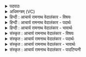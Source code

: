 <details><summary>पदपाठः</summary>

य꣡स्मि꣢꣯न्। वि꣡श्वा꣢꣯। अ꣡धि꣢꣯। श्रि꣡यः꣢꣯। र꣡ण꣢꣯न्ति। स꣣प्त꣢। स꣣ꣳस꣡दः꣢। स꣣म्। स꣡दः꣢꣯। इ꣡न्द्र꣢꣯म्। सु꣡ते꣢। ह꣣वामहे। ७२३।
</details>

<details><summary>अधिमन्त्रम् (VC)</summary>

- इन्द्रः
- श्रुतकक्षः सुकक्षो वा आङ्गिरसः
- गायत्री
- षड्जः
</details>

<details><summary>हिन्दी : आचार्य रामनाथ वेदालंकार - विषयः</summary>

अगले मन्त्र में गुरु से उपदेश किये हुए शिष्य परमात्मा का आह्वान कर रहे हैं।
</details>

<details><summary>हिन्दी : आचार्य रामनाथ वेदालंकार - पदार्थः</summary>

पदार्थान्वयभाषाः -  (यस्मिन् अधि) जिसके अधिष्ठातृत्व में (विश्वाः श्रियः) सब शोभाएँ विद्यमान हैं, और जिसकी (सप्त संसदः) सात ऋत्विज्, सात दिशाएँ, सात प्रकार की सूर्यकिरणें, सात छन्द, सात मन-बुद्धि-सहित ज्ञानेन्द्रियाँ और सात आकाशस्थ ऋषि (रणन्ति) स्तुति कर रहे हैं, उस (इन्द्रम्) जगदीश्वर को (सुते) उपासना-यज्ञ में या जीवन-यज्ञ में, हम (हवामहे) पुकारते हैं ॥ सात ऋत्विज् ऋग्वेद २।१।२ में इस प्रकार परिगणित किये गये हैं—होता, पोता, नेष्टा, अग्नीत्, प्रशास्ता, अध्वर्यु और ब्रह्मा। सोमयाग के सात ऋत्विज् हैं—तीन उद्गाता, एक होता, एक मैत्रावरुण, एक ब्राह्मणाच्छंसी और एक अच्छावाक ॥ सात दिशाएँ हैं—पूर्व, पश्चिम, दक्षिण, उत्तर, ध्रुवा, ऊर्ध्वा और केन्द्र। आकाश में स्थित सप्तर्षियों के नाम ये हैं—मरीचि, वसिष्ठ, अङ्गिरस्, अत्रि, पुलस्त्य, पुलह और क्रतु ॥ ऋग्वेद ९।११४।३ में सात-सात वस्तुएँ गिनाते हुए कहा गया है कि सात दिशाएँ हैं, सात होता ऋत्विज् हैं, सात आदित्य-किरणें हैं ॥ यजुर्वेद २६।१ में सप्त संसद् बतायी गयी हैं—अग्नि, वायु, अन्तरिक्ष, आदित्य, द्यौ, आपः और वरुण। आठवीं भूतसाधनी पृथिवी कही गयी है ॥२॥
</details>

<details><summary>हिन्दी : आचार्य रामनाथ वेदालंकार - भावार्थः</summary>

भावार्थभाषाः -  ब्रह्माण्ड में स्थित सभी दिशा,विदिशा आदि पदार्थ,शरीर में स्थित मन,बुद्धि आदि और यज्ञ में स्थित सब ऋत्विज् जगदीश्वर की ही महिमा का गान करते प्रतीत होते हैं ॥२॥
</details>

<details><summary>संस्कृत : आचार्य रामनाथ वेदालंकार - विषयः</summary>

अथ गुरुणानुशिष्टाः शिष्याः परमात्मानमाह्वयन्ति।
</details>

<details><summary>संस्कृत : आचार्य रामनाथ वेदालंकार - पदार्थः</summary>

पदार्थान्वयभाषाः -  (यस्मिन् अधि) यम् अधिष्ठाय (विश्वाः श्रियः) सर्वाः शोभाः विद्यन्ते, यं च (सप्त संसदः२) सप्तऋत्विजः, सप्तदिशः, सप्तविधाः सूर्यरश्मयः, सप्त छन्दांसि, सप्त मनोबुद्धिसहितानि ज्ञानेन्द्रियाणि, सप्त आकाशस्थाः ऋषयः (रणन्ति) स्तुवन्ति। [रण शब्दार्थः भ्वादिः।] तम् (इन्द्रम्) जगदीश्वरम् (सुते) उपासनायज्ञे जीवनयज्ञे वा वयम् (हवामहे) आह्वयामः ॥ सप्त ऋत्विजस्तावद् ऋग्वेदे २।१।२ इत्यत्र एवं परिगणिताः—होता, पोता, नेष्टा, अग्नीत्, प्रशास्ता, अध्वर्युः, ब्रह्मा इति ॥ यद्वा, त्रयः उद्गातारः, होता, मैत्रावरुणः, ब्राह्मणाच्छंसी, अच्छावाकश्च इत्येते सोमयागीयाः सप्त ऋत्विजः ॥ सप्त दिशस्तावत् प्राची, प्रतीची, दक्षिणा, उदीची, ध्रुवा, ऊर्ध्वा, केन्द्रगता च ॥ आकाशस्थाः सप्त ऋषयश्च मरीचिः, वसिष्ठः, अङ्गिराः, अत्रिः, पुलस्त्यः, पुलहः, क्रतुरिति ॥ ऋग्वेदे सप्तसंख्यकानि वस्तूनि एवमुदीरितानि—“स॒प्त दिशो॒ नाना॑सूर्याः स॒प्त होता॑र ऋ॒त्विजः॑। दे॒वा आदि॒त्या ये स॒प्त तेभिः॑ सोमा॒भि र॑क्ष न॒ इन्द्रा॑येन्दो॒ परि॑ स्रव।” ऋ० ९।११४।३ इति। यजुर्वेदे २६।१ इत्यत्र सप्त संसदः एवमुक्ताः—‘अग्निः, वायुः, अन्तरिक्षम्, आदित्यः, द्यौः, आपः, वरुणश्चेति। अष्टमी च भूतसाधनी’ इति ॥२॥
</details>

<details><summary>संस्कृत : आचार्य रामनाथ वेदालंकार - भावार्थः</summary>

भावार्थभाषाः -  ब्रह्माण्डस्थाः सर्वेऽपि दिग्विदिगादयः पदार्थाः,शरीरस्थाः सर्वेऽपि मनोबुद्ध्यादयः,यज्ञस्थाः सर्वेऽपि ऋत्विजश्च जगदीश्वरस्यैव महिमानं गायन्ति ॥२॥
</details>

<details><summary>संस्कृत : आचार्य रामनाथ वेदालंकार - पादटिप्पनी</summary>

टिप्पणी:   १. ऋ० ८।९२।२०, अथ० २०।११०।२। २. सप्त संसदः—सप्तर्त्विजः, त्रय उद्गातारः, होता, मैत्रावरुणः, ब्राह्मणाच्छंसी, अच्छावाकः—एते ऋत्विजः—इति वि०।
</details>